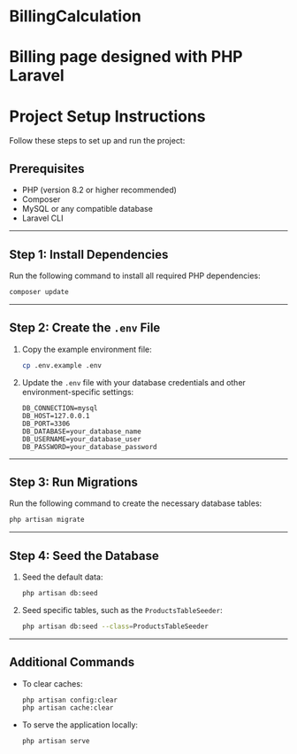 # BillingCalculation
# Billing page designed with PHP Laravel

# Project Setup Instructions

Follow these steps to set up and run the project:

## Prerequisites
- PHP (version 8.2 or higher recommended)
- Composer
- MySQL or any compatible database
- Laravel CLI

---

## Step 1: Install Dependencies
Run the following command to install all required PHP dependencies:
```bash
composer update
```

---

## Step 2: Create the `.env` File
1. Copy the example environment file:
   ```bash
   cp .env.example .env
   ```
2. Update the `.env` file with your database credentials and other environment-specific settings:
   ```env
   DB_CONNECTION=mysql
   DB_HOST=127.0.0.1
   DB_PORT=3306
   DB_DATABASE=your_database_name
   DB_USERNAME=your_database_user
   DB_PASSWORD=your_database_password
   ```

---

## Step 3: Run Migrations
Run the following command to create the necessary database tables:
```bash
php artisan migrate
```

---

## Step 4: Seed the Database
1. Seed the default data:
   ```bash
   php artisan db:seed
   ```
2. Seed specific tables, such as the `ProductsTableSeeder`:
   ```bash
   php artisan db:seed --class=ProductsTableSeeder
   ```

---

## Additional Commands
- To clear caches:
  ```bash
  php artisan config:clear
  php artisan cache:clear
  ```
- To serve the application locally:
  ```bash
  php artisan serve
  ```


